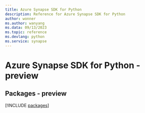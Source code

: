```yaml
---
title: Azure Synapse SDK for Python
description: Reference for Azure Synapse SDK for Python
author: wonner
ms.author: wanyang
ms.data: 09/13/2023
ms.topic: reference
ms.devlang: python
ms.service: synapse
---
```

# Azure Synapse SDK for Python - preview
## Packages - preview
[!INCLUDE [packages](synapse-index.md)]